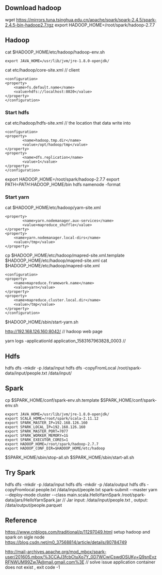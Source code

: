 ## Download hadoop
wget https://mirrors.tuna.tsinghua.edu.cn/apache/spark/spark-2.4.5/spark-2.4.5-bin-hadoop2.7.tgz
export HADOOP_HOME=/root/spark/hadoop-2.7.7

## Hadoop
cat $HADOOP_HOME/etc/hadoop/hadoop-env.sh
```
export JAVA_HOME=/usr/lib/jvm/jre-1.8.0-openjdk/
```


cat etc/hadoop/core-site.xml  // client
```
<configuration>
<property>
    <name>fs.default.name</name>
    <value>hdfs://localhost:8020</value>
</property>
</configuration>
```

### Start hdfs
cat etc/hadoop/hdfs-site.xml   // the location that data write into
```
<configuration>
<property>
        <name>hadoop.tmp.dir</name>
        <value>/opt/hadoop/tmp</value>
</property>
<property>
        <name>dfs.replication</name>
        <value>1</value>
</property>
</configuration>
```
export HADOOP_HOME=/root/spark/hadoop-2.7.7
export PATH=$PATH:$HADOOP_HOME/bin
hdfs namenode -format

### Start yarn
cat $HADOOP_HOME/etc/hadoop/yarn-site.xml
```
<property>
        <name>yarn.nodemanager.aux-services</name>
        <value>mapreduce_shuffle</value>
</property>
<property>
    <name>yarn.nodemanager.local-dirs</name>
    <value>/tmp</value>
</property>
```
cp $HADOOP_HOME/etc/hadoop/mapred-site.xml.template $HADOOP_HOME/etc/hadoop/mapred-site.xml
 cat $HADOOP_HOME/etc/hadoop/mapred-site.xml
```
<configuration>
<property>
    <name>mapreduce.framework.name</name>
    <value>yarn</value>
</property>
<property>
    <name>mapreduce.cluster.local.dir</name>
    <value>/tmp</value>
</property>
</configuration>
```
$HADOOP_HOME/sbin/start-yarn.sh



http://192.168.126.160:8042/  // hadoop web page

yarn logs -applicationId application_1583167963828_0003  // <application id>

## Hdfs
hdfs dfs -mkdir -p /data/input
hdfs dfs -copyFromLocal /root/spark-data/input/people.txt /data/input/

## Spark
cp $SPARK_HOME/conf/spark-env.sh.template $SPARK_HOME/conf/spark-env.sh
```
export JAVA_HOME=/usr/lib/jvm/jre-1.8.0-openjdk/
export SCALA_HOME=/root/spark/scala-2.11.12
export SPARK_MASTER_IP=192.168.126.160
export SPARK_LOCAL_IP=192.168.126.160
export SPARK_MASTER_PORT=7077
export SPARK_WORKER_MEMORY=1G
export SPARK_EXECUTOR_CORES=1
export HADOOP_HOME=/root/spark/hadoop-2.7.7
export HADOOP_CONF_DIR=$HADOOP_HOME/etc/hadoop
```
$SPARK_HOME/sbin/stop-all.sh
$SPARK_HOME/sbin/start-all.sh

## Try Spark
hdfs dfs -mkdir -p /data/input
hdfs dfs -mkdir -p /data/output
hdfs dfs -copyFromlocal people.txt /data/input/people.txt
spark-submit --master yarn --deploy-mode cluster --class main.scala.HelloYarnSpark /root/spark-data/jars/HelloYarnSpark.jar  // Jar input: /data/input/people.txt , output: /data/output/people.parquet




## Reference
https://www.cnblogs.com/traditional/p/11297049.html   setup hadoop and spark on sigle node
https://blog.csdn.net/m0_37568814/article/details/80784749

http://mail-archives.apache.org/mod_mbox/spark-user/201605.mbox/%3CCAJ3fcbCtuXo7Y_0D7WCwjCswdOSUKy+Q9snEvzRFNWUM99Zw7A@mail.gmail.com%3E   // solve issue application container does not exist , exit code -1